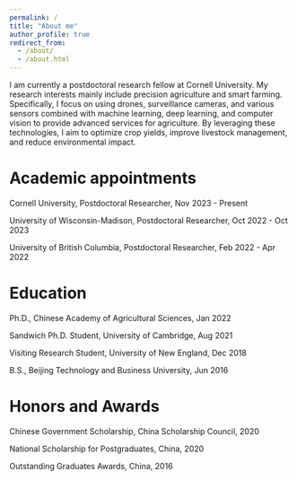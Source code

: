 ```yaml
---
permalink: /
title: "About me"
author_profile: true
redirect_from: 
  - /about/
  - /about.html
---
```


I am currently a postdoctoral research fellow at Cornell University. My research interests mainly include precision agriculture and smart farming. Specifically, I focus on using drones, surveillance cameras, and various sensors combined with machine learning, deep learning, and computer vision to provide advanced services for agriculture. By leveraging these technologies, I aim to optimize crop yields, improve livestock management, and reduce environmental impact.

Academic appointments
======
 
 Cornell University, Postdoctoral Researcher, Nov 2023 - Present
 
 University of Wisconsin-Madison, Postdoctoral Researcher, Oct 2022 - Oct 2023
 
 University of British Columbia, Postdoctoral Researcher, Feb 2022 - Apr 2022



Education
======

Ph.D., Chinese Academy of Agricultural Sciences, Jan 2022       
 
Sandwich Ph.D. Student, University of Cambridge, Aug 2021
 
Visiting Research Student, University of New England, Dec 2018
 
B.S., Beijing Technology and Business University, Jun 2016
 
Honors and Awards
====== 

Chinese Government Scholarship, China Scholarship Council, 2020 

National Scholarship for Postgraduates, China, 2020

Outstanding Graduates Awards, China, 2016
